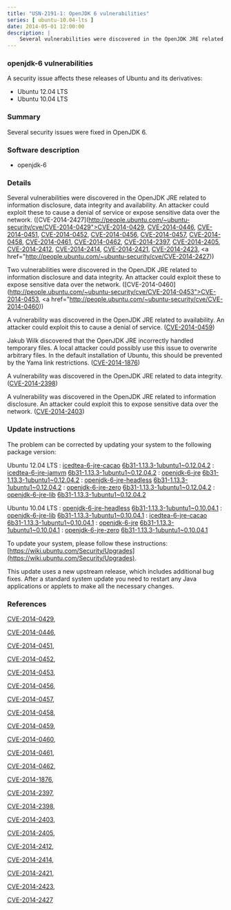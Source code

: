 ```yaml
---
title: "USN-2191-1: OpenJDK 6 vulnerabilities"
series: [ ubuntu-10.04-lts ]
date: 2014-05-01 12:00:00
description: |
    Several vulnerabilities were discovered in the OpenJDK JRE related to information disclosure, data integrity and availability. An attacker could exploit these to cause a denial of service or expose sensitive data over the network. ([CVE-2014-2427](http://people.ubuntu.com/~ubuntu-security/cve/CVE-2014-0429">CVE-2014-0429</a>, <a href="http://people.ubuntu.com/~ubuntu-security/cve/CVE-2014-0446">CVE-2014-0446</a>, <a href="http://people.ubuntu.com/~ubuntu-security/cve/CVE-2014-0451">CVE-2014-0451</a>, <a href="http://people.ubuntu.com/~ubuntu-security/cve/CVE-2014-0452">CVE-2014-0452</a>, <a href="http://people.ubuntu.com/~ubuntu-security/cve/CVE-2014-0456">CVE-2014-0456</a>, <a href="http://people.ubuntu.com/~ubuntu-security/cve/CVE-2014-0457">CVE-2014-0457</a>, <a href="http://people.ubuntu.com/~ubuntu-security/cve/CVE-2014-0458">CVE-2014-0458</a>, <a href="http://people.ubuntu.com/~ubuntu-security/cve/CVE-2014-0461">CVE-2014-0461</a>, <a href="http://people.ubuntu.com/~ubuntu-security/cve/CVE-2014-0462">CVE-2014-0462</a>, <a href="http://people.ubuntu.com/~ubuntu-security/cve/CVE-2014-2397">CVE-2014-2397</a>, <a href="http://people.ubuntu.com/~ubuntu-security/cve/CVE-2014-2405">CVE-2014-2405</a>, <a href="http://people.ubuntu.com/~ubuntu-security/cve/CVE-2014-2412">CVE-2014-2412</a>, <a href="http://people.ubuntu.com/~ubuntu-security/cve/CVE-2014-2414">CVE-2014-2414</a>, <a href="http://people.ubuntu.com/~ubuntu-security/cve/CVE-2014-2421">CVE-2014-2421</a>, <a href="http://people.ubuntu.com/~ubuntu-security/cve/CVE-2014-2423">CVE-2014-2423</a>, <a href="http://people.ubuntu.com/~ubuntu-security/cve/CVE-2014-2427))
--- 
```

 
### openjdk-6 vulnerabilities

A security issue affects these releases of Ubuntu and its derivatives:

* Ubuntu 12.04 LTS
* Ubuntu 10.04 LTS

### Summary

Several security issues were fixed in OpenJDK 6. 

### Software description

* openjdk-6 

### Details

Several vulnerabilities were discovered in the OpenJDK JRE related to information disclosure, data integrity and availability. An attacker could exploit these to cause a denial of service or expose sensitive data over the network. ([CVE-2014-2427](http://people.ubuntu.com/~ubuntu-security/cve/CVE-2014-0429">CVE-2014-0429</a>, <a href="http://people.ubuntu.com/~ubuntu-security/cve/CVE-2014-0446">CVE-2014-0446</a>, <a href="http://people.ubuntu.com/~ubuntu-security/cve/CVE-2014-0451">CVE-2014-0451</a>, <a href="http://people.ubuntu.com/~ubuntu-security/cve/CVE-2014-0452">CVE-2014-0452</a>, <a href="http://people.ubuntu.com/~ubuntu-security/cve/CVE-2014-0456">CVE-2014-0456</a>, <a href="http://people.ubuntu.com/~ubuntu-security/cve/CVE-2014-0457">CVE-2014-0457</a>, <a href="http://people.ubuntu.com/~ubuntu-security/cve/CVE-2014-0458">CVE-2014-0458</a>, <a href="http://people.ubuntu.com/~ubuntu-security/cve/CVE-2014-0461">CVE-2014-0461</a>, <a href="http://people.ubuntu.com/~ubuntu-security/cve/CVE-2014-0462">CVE-2014-0462</a>, <a href="http://people.ubuntu.com/~ubuntu-security/cve/CVE-2014-2397">CVE-2014-2397</a>, <a href="http://people.ubuntu.com/~ubuntu-security/cve/CVE-2014-2405">CVE-2014-2405</a>, <a href="http://people.ubuntu.com/~ubuntu-security/cve/CVE-2014-2412">CVE-2014-2412</a>, <a href="http://people.ubuntu.com/~ubuntu-security/cve/CVE-2014-2414">CVE-2014-2414</a>, <a href="http://people.ubuntu.com/~ubuntu-security/cve/CVE-2014-2421">CVE-2014-2421</a>, <a href="http://people.ubuntu.com/~ubuntu-security/cve/CVE-2014-2423">CVE-2014-2423</a>, <a href="http://people.ubuntu.com/~ubuntu-security/cve/CVE-2014-2427))

Two vulnerabilities were discovered in the OpenJDK JRE related to information disclosure and data integrity. An attacker could exploit these to expose sensitive data over the network. ([CVE-2014-0460](http://people.ubuntu.com/~ubuntu-security/cve/CVE-2014-0453">CVE-2014-0453</a>, <a href="http://people.ubuntu.com/~ubuntu-security/cve/CVE-2014-0460))

A vulnerability was discovered in the OpenJDK JRE related to availability. An attacker could exploit this to cause a denial of service. ([CVE-2014-0459](http://people.ubuntu.com/~ubuntu-security/cve/CVE-2014-0459))

Jakub Wilk discovered that the OpenJDK JRE incorrectly handled temporary files. A local attacker could possibly use this issue to overwrite arbitrary files. In the default installation of Ubuntu, this should be prevented by the Yama link restrictions. ([CVE-2014-1876](http://people.ubuntu.com/~ubuntu-security/cve/CVE-2014-1876))

A vulnerability was discovered in the OpenJDK JRE related to data integrity. ([CVE-2014-2398](http://people.ubuntu.com/~ubuntu-security/cve/CVE-2014-2398))

A vulnerability was discovered in the OpenJDK JRE related to information disclosure. An attacker could exploit this to expose sensitive data over the network. ([CVE-2014-2403](http://people.ubuntu.com/~ubuntu-security/cve/CVE-2014-2403)) 

### Update instructions

The problem can be corrected by updating your system to the following package version:

Ubuntu 12.04 LTS
 : [icedtea-6-jre-cacao](https://launchpad.net/ubuntu/+source/openjdk-6) <span> [6b31-1.13.3-1ubuntu1~0.12.04.2](https://launchpad.net/ubuntu/+source/openjdk-6/6b31-1.13.3-1ubuntu1~0.12.04.2) </span> 
 : [icedtea-6-jre-jamvm](https://launchpad.net/ubuntu/+source/openjdk-6) <span> [6b31-1.13.3-1ubuntu1~0.12.04.2](https://launchpad.net/ubuntu/+source/openjdk-6/6b31-1.13.3-1ubuntu1~0.12.04.2) </span> 
 : [openjdk-6-jre](https://launchpad.net/ubuntu/+source/openjdk-6) <span> [6b31-1.13.3-1ubuntu1~0.12.04.2](https://launchpad.net/ubuntu/+source/openjdk-6/6b31-1.13.3-1ubuntu1~0.12.04.2) </span> 
 : [openjdk-6-jre-headless](https://launchpad.net/ubuntu/+source/openjdk-6) <span> [6b31-1.13.3-1ubuntu1~0.12.04.2](https://launchpad.net/ubuntu/+source/openjdk-6/6b31-1.13.3-1ubuntu1~0.12.04.2) </span> 
 : [openjdk-6-jre-zero](https://launchpad.net/ubuntu/+source/openjdk-6) <span> [6b31-1.13.3-1ubuntu1~0.12.04.2](https://launchpad.net/ubuntu/+source/openjdk-6/6b31-1.13.3-1ubuntu1~0.12.04.2) </span> 
 : [openjdk-6-jre-lib](https://launchpad.net/ubuntu/+source/openjdk-6) <span> [6b31-1.13.3-1ubuntu1~0.12.04.2](https://launchpad.net/ubuntu/+source/openjdk-6/6b31-1.13.3-1ubuntu1~0.12.04.2) </span> 

Ubuntu 10.04 LTS
 : [openjdk-6-jre-headless](https://launchpad.net/ubuntu/+source/openjdk-6) <span> [6b31-1.13.3-1ubuntu1~0.10.04.1](https://launchpad.net/ubuntu/+source/openjdk-6/6b31-1.13.3-1ubuntu1~0.10.04.1) </span> 
 : [openjdk-6-jre-lib](https://launchpad.net/ubuntu/+source/openjdk-6) <span> [6b31-1.13.3-1ubuntu1~0.10.04.1](https://launchpad.net/ubuntu/+source/openjdk-6/6b31-1.13.3-1ubuntu1~0.10.04.1) </span> 
 : [icedtea-6-jre-cacao](https://launchpad.net/ubuntu/+source/openjdk-6) <span> [6b31-1.13.3-1ubuntu1~0.10.04.1](https://launchpad.net/ubuntu/+source/openjdk-6/6b31-1.13.3-1ubuntu1~0.10.04.1) </span> 
 : [openjdk-6-jre](https://launchpad.net/ubuntu/+source/openjdk-6) <span> [6b31-1.13.3-1ubuntu1~0.10.04.1](https://launchpad.net/ubuntu/+source/openjdk-6/6b31-1.13.3-1ubuntu1~0.10.04.1) </span> 
 : [openjdk-6-jre-zero](https://launchpad.net/ubuntu/+source/openjdk-6) <span> [6b31-1.13.3-1ubuntu1~0.10.04.1](https://launchpad.net/ubuntu/+source/openjdk-6/6b31-1.13.3-1ubuntu1~0.10.04.1) </span> 

To update your system, please follow these instructions: [https://wiki.ubuntu.com/Security/Upgrades](https://wiki.ubuntu.com/Security/Upgrades).

This update uses a new upstream release, which includes additional bug fixes. After a standard system update you need to restart any Java applications or applets to make all the necessary changes. 

### References

 [CVE-2014-0429](http://people.ubuntu.com/~ubuntu-security/cve/CVE-2014-0429), 

 [CVE-2014-0446](http://people.ubuntu.com/~ubuntu-security/cve/CVE-2014-0446), 

 [CVE-2014-0451](http://people.ubuntu.com/~ubuntu-security/cve/CVE-2014-0451), 

 [CVE-2014-0452](http://people.ubuntu.com/~ubuntu-security/cve/CVE-2014-0452), 

 [CVE-2014-0453](http://people.ubuntu.com/~ubuntu-security/cve/CVE-2014-0453), 

 [CVE-2014-0456](http://people.ubuntu.com/~ubuntu-security/cve/CVE-2014-0456), 

 [CVE-2014-0457](http://people.ubuntu.com/~ubuntu-security/cve/CVE-2014-0457), 

 [CVE-2014-0458](http://people.ubuntu.com/~ubuntu-security/cve/CVE-2014-0458), 

 [CVE-2014-0459](http://people.ubuntu.com/~ubuntu-security/cve/CVE-2014-0459), 

 [CVE-2014-0460](http://people.ubuntu.com/~ubuntu-security/cve/CVE-2014-0460), 

 [CVE-2014-0461](http://people.ubuntu.com/~ubuntu-security/cve/CVE-2014-0461), 

 [CVE-2014-0462](http://people.ubuntu.com/~ubuntu-security/cve/CVE-2014-0462), 

 [CVE-2014-1876](http://people.ubuntu.com/~ubuntu-security/cve/CVE-2014-1876), 

 [CVE-2014-2397](http://people.ubuntu.com/~ubuntu-security/cve/CVE-2014-2397), 

 [CVE-2014-2398](http://people.ubuntu.com/~ubuntu-security/cve/CVE-2014-2398), 

 [CVE-2014-2403](http://people.ubuntu.com/~ubuntu-security/cve/CVE-2014-2403), 

 [CVE-2014-2405](http://people.ubuntu.com/~ubuntu-security/cve/CVE-2014-2405), 

 [CVE-2014-2412](http://people.ubuntu.com/~ubuntu-security/cve/CVE-2014-2412), 

 [CVE-2014-2414](http://people.ubuntu.com/~ubuntu-security/cve/CVE-2014-2414), 

 [CVE-2014-2421](http://people.ubuntu.com/~ubuntu-security/cve/CVE-2014-2421), 

 [CVE-2014-2423](http://people.ubuntu.com/~ubuntu-security/cve/CVE-2014-2423), 

 [CVE-2014-2427](http://people.ubuntu.com/~ubuntu-security/cve/CVE-2014-2427)
 
